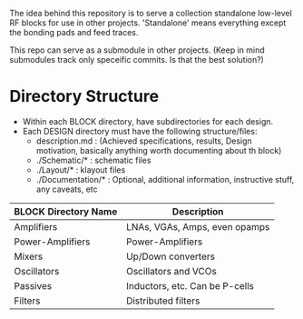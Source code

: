 The idea behind this repository is to serve a collection standalone low-level RF blocks for use in other projects. 'Standalone' means everything except the bonding pads and feed traces.

This repo can serve as a submodule in other projects. (Keep in mind submodules track only speceific commits. Is that the best solution?)

# Directory Structure
- Within each BLOCK directory, have subdirectories for each design.
- Each DESIGN directory must have the following structure/files:
	- description.md : (Achieved specifications, results, Design motivation, basically anything worth documenting about th block)
	- ./Schematic/* : schematic files
	- ./Layout/* : klayout files
	- ./Documentation/* : Optional, additional information, instructive stuff, any caveats, etc
	
| BLOCK Directory Name	| Description				|
|-----------------------|---------------------------------------|
|	Amplifiers	|	LNAs, VGAs, Amps, even opamps	|
|	Power-Amplifiers|	Power-Amplifiers		|
|	Mixers		|	Up/Down converters		|
|	Oscillators	|	Oscillators and VCOs		|
|	Passives	|	Inductors, etc. Can be P-cells	|
|	Filters		|	Distributed filters		|
	



